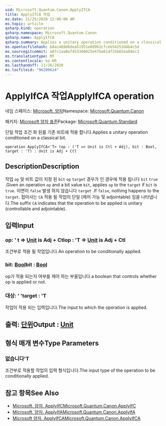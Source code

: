 ```yaml
---
uid: Microsoft.Quantum.Canon.ApplyIfCA
title: ApplyIfCA 작업
ms.date: 11/25/2020 12:00:00 AM
ms.topic: article
qsharp.kind: operation
qsharp.namespace: Microsoft.Quantum.Canon
qsharp.name: ApplyIfCA
qsharp.summary: Applies a unitary operation conditioned on a classical bit.
ms.openlocfilehash: b0ac469d6dea51951e0d9b2cfceb54253d4b4c5d
ms.sourcegitcommit: a87c1aa8e7453360025e47ba614f25b02ea84ec3
ms.translationtype: MT
ms.contentlocale: ko-KR
ms.lasthandoff: 11/26/2020
ms.locfileid: "96209624"
---
```

# <a name="applyifca-operation"></a><span data-ttu-id="6e4f6-102">ApplyIfCA 작업</span><span class="sxs-lookup"><span data-stu-id="6e4f6-102">ApplyIfCA operation</span></span>

<span data-ttu-id="6e4f6-103">네임 스페이스: [Microsoft. 양자](xref:Microsoft.Quantum.Canon)</span><span class="sxs-lookup"><span data-stu-id="6e4f6-103">Namespace: [Microsoft.Quantum.Canon](xref:Microsoft.Quantum.Canon)</span></span>

<span data-ttu-id="6e4f6-104">패키지: [Microsoft 양자 표준](https://nuget.org/packages/Microsoft.Quantum.Standard)</span><span class="sxs-lookup"><span data-stu-id="6e4f6-104">Package: [Microsoft.Quantum.Standard](https://nuget.org/packages/Microsoft.Quantum.Standard)</span></span>


<span data-ttu-id="6e4f6-105">단일 작업 조건 화 된를 기존 비트에 적용 합니다.</span><span class="sxs-lookup"><span data-stu-id="6e4f6-105">Applies a unitary operation conditioned on a classical bit.</span></span>

```qsharp
operation ApplyIfCA<'T> (op : ('T => Unit is Ctl + Adj), bit : Bool, target : 'T) : Unit is Adj + Ctl
```


## <a name="description"></a><span data-ttu-id="6e4f6-106">Description</span><span class="sxs-lookup"><span data-stu-id="6e4f6-106">Description</span></span>

<span data-ttu-id="6e4f6-107">작업 `op` 및 비트 값이 지정 된 `bit` `op` `target` 경우가 인 경우에 적용 됩니다 `bit` `true` .</span><span class="sxs-lookup"><span data-stu-id="6e4f6-107">Given an operation `op` and a bit value `bit`, applies `op` to the `target` if `bit` is `true`.</span></span> <span data-ttu-id="6e4f6-108">이면이 `false` 발생 하지 않습니다 `target` .</span><span class="sxs-lookup"><span data-stu-id="6e4f6-108">If `false`, nothing happens to the `target`.</span></span>
<span data-ttu-id="6e4f6-109">접미사는 `CA` 적용 될 작업이 단일 (제어 가능 및 adjointable) 임을 나타냅니다.</span><span class="sxs-lookup"><span data-stu-id="6e4f6-109">The suffix `CA` indicates that the operation to be applied is unitary (controllable and adjointable).</span></span>

## <a name="input"></a><span data-ttu-id="6e4f6-110">입력</span><span class="sxs-lookup"><span data-stu-id="6e4f6-110">Input</span></span>

### <a name="op--t--unit--is-adj--ctl"></a><span data-ttu-id="6e4f6-111">op: ' t => [Unit](xref:microsoft.quantum.lang-ref.unit)  is Adj + Ctl</span><span class="sxs-lookup"><span data-stu-id="6e4f6-111">op : 'T => [Unit](xref:microsoft.quantum.lang-ref.unit)  is Adj + Ctl</span></span>

<span data-ttu-id="6e4f6-112">조건부로 적용 될 작업입니다.</span><span class="sxs-lookup"><span data-stu-id="6e4f6-112">An operation to be conditionally applied.</span></span>


### <a name="bit--bool"></a><span data-ttu-id="6e4f6-113">bit: [Bool](xref:microsoft.quantum.lang-ref.bool)</span><span class="sxs-lookup"><span data-stu-id="6e4f6-113">bit : [Bool](xref:microsoft.quantum.lang-ref.bool)</span></span>

<span data-ttu-id="6e4f6-114">op가 적용 되는지 여부를 제어 하는 부울입니다.</span><span class="sxs-lookup"><span data-stu-id="6e4f6-114">a boolean that controls whether op is applied or not.</span></span>


### <a name="target--t"></a><span data-ttu-id="6e4f6-115">대상: ' '</span><span class="sxs-lookup"><span data-stu-id="6e4f6-115">target : 'T</span></span>

<span data-ttu-id="6e4f6-116">작업이 적용 되는 입력입니다.</span><span class="sxs-lookup"><span data-stu-id="6e4f6-116">The input to which the operation is applied.</span></span>



## <a name="output--unit"></a><span data-ttu-id="6e4f6-117">출력: [단위](xref:microsoft.quantum.lang-ref.unit)</span><span class="sxs-lookup"><span data-stu-id="6e4f6-117">Output : [Unit](xref:microsoft.quantum.lang-ref.unit)</span></span>



## <a name="type-parameters"></a><span data-ttu-id="6e4f6-118">형식 매개 변수</span><span class="sxs-lookup"><span data-stu-id="6e4f6-118">Type Parameters</span></span>

### <a name="t"></a><span data-ttu-id="6e4f6-119">없습니다</span><span class="sxs-lookup"><span data-stu-id="6e4f6-119">'T</span></span>

<span data-ttu-id="6e4f6-120">조건부로 적용할 작업의 입력 형식입니다.</span><span class="sxs-lookup"><span data-stu-id="6e4f6-120">The input type of the operation to be conditionally applied.</span></span>

## <a name="see-also"></a><span data-ttu-id="6e4f6-121">참고 항목</span><span class="sxs-lookup"><span data-stu-id="6e4f6-121">See Also</span></span>

- [<span data-ttu-id="6e4f6-122">Microsoft. 양자. ApplyIfC</span><span class="sxs-lookup"><span data-stu-id="6e4f6-122">Microsoft.Quantum.Canon.ApplyIfC</span></span>](xref:Microsoft.Quantum.Canon.ApplyIfC)
- [<span data-ttu-id="6e4f6-123">Microsoft. 양자. ApplyIfA</span><span class="sxs-lookup"><span data-stu-id="6e4f6-123">Microsoft.Quantum.Canon.ApplyIfA</span></span>](xref:Microsoft.Quantum.Canon.ApplyIfA)
- [<span data-ttu-id="6e4f6-124">Microsoft 양자. ApplyIfCA</span><span class="sxs-lookup"><span data-stu-id="6e4f6-124">Microsoft.Quantum.Canon.ApplyIfCA</span></span>](xref:Microsoft.Quantum.Canon.ApplyIfCA)